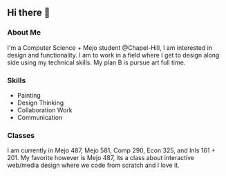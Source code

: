 ## Hi there 👋

### About Me 
I'm a Computer Science + Mejo student @Chapel-Hill, I am interested in design and functionality. I am to work in a field where I get to design along side using my technical skills. My plan B is pursue art full time.
### Skills
- Painting
- Design Thinking
- Collaboration Work
- Communication
### Classes
I am currently in Mejo 487, Mejo 581, Comp 290, Econ 325, and Inls 161 + 201. My favorite however is Mejo 487, its a class about interactive web/media design where we code from scratch and I love it.
<!--

## I'm a [Computer Science + Mejo student @Chapel-Hill, I am interested in design and functionality. I love to cook, paint, and watching movies.

**tltoan/tltoan** is a ✨ _special_ ✨ repository because its `README.md` (this file) appears on your GitHub profile.

Here are some ideas to get you started:

- 🔭 I’m currently working on ...

- 🌱 I’m currently learning ...
- 👯 I’m looking to collaborate on ...
- 🤔 I’m looking for help with ...
- 💬 Ask me about ...
- 📫 How to reach me: ...
- 😄 Pronouns: ...
- ⚡ Fun fact: ...
-->
